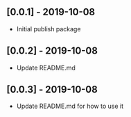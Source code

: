 ## [0.0.1] - 2019-10-08
* Initial publish package

## [0.0.2] - 2019-10-08
* Update README.md

## [0.0.3] - 2019-10-08
* Update README.md for how to use it